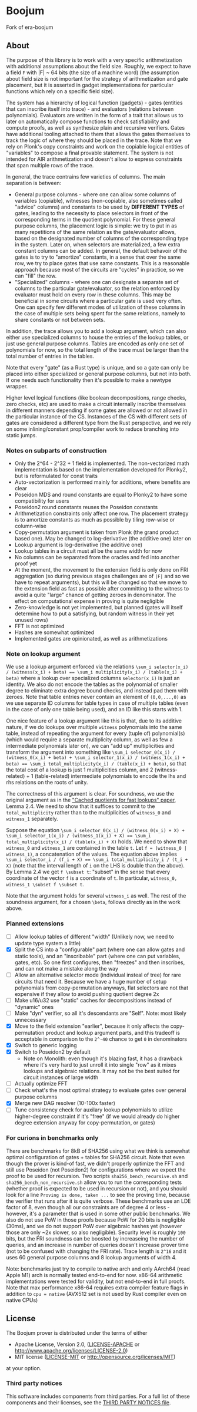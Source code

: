 # Boojum
Fork of era-boojum

## About

The purpose of this library is to work with a very specific arithmetization with additional assumptions about the field size. Roughly, we expect to have a field `F` with |F| ~ 64 bits (the size of a machine word) (the assumption about field size is not important for the strategy of arithmetization and gate placement, but it is asserted in gadget implementations for particular functions which rely on a specific field size).

The system has a hierarchy of logical function (gadgets) - gates (entities that can inscribe itself into trace) - and evaluators (relations between polynomials). Evaluators are written in the form of a trait that allows us to later on automatically compose functions to check satisfiability and compute proofs, as well as synthesize plain and recursive verifiers. Gates have additional tooling attached to them that allows the gates themselves to track the logic of where they should be placed in the trace. Note that we rely on Plonk's copy constraints and work on the copiable logical entities of "variables" to compose a final provable statement. The system is not intended for AIR arithmetization and doesn't allow to express constraints that span multiple rows of the trace.

In general, the trace contrains few varieties of columns. The main separation is between:
- General purpose columns - where one can allow some columns of variables (copiable), witnesses (non-copiable, also sometimes called "advice" columns) and constants to be used by **DIFFERENT TYPES** of gates, leading to the necessity to place selectors in front of the corresponding terms in the quotient polynomial. For these general purpose columns, the placement logic is simple: we try to put in as many repetitions of the same relation as the gate/evaluator allows, based on the designated number of columns of the corresponding type in the system. Later on, when selectors are materialized, a few extra constant columns can be added. In general, the default behavoir of the gates is to try to "amortize" constants, in a sense that over the same row, we try to place gates that use same constants. This is a reasonable approach because most of the circuits are "cycles" in practice, so we can "fill" the row.
- "Specialized" columns - where one can designate a separate set of columns to the particular gate/evaluator, so the relation enforced by evaluator must hold on every row in these columns. This may be beneficial in some circuits where a particular gate is used very often. One can specify few different modes of utilization of these columns in the case of multiple sets being spent for the same relations, namely to share constants or not between sets.

In addition, the trace allows you to add a lookup argument, which can also either use specialized columns to house the entries of the lookup tables, or just use general purpose columns. Tables are encoded as only one set of polynomials for now, so the total length of the trace must be larger than the total number of entries in the tables. 

Note that every "gate" (as a Rust type) is unique, and so a gate can only be placed into either specialized or general purpose columns, but not into both. If one needs such functionality then it's possible to make a newtype wrapper.

Higher level logical functions (like boolean decompositions, range checks, zero checks, etc) are used to make a circuit internally inscribe themselves in different manners depending if some gates are allowed or not allowed in the particular instance of the CS. Instances of the CS with different sets of gates are considered a different type from the Rust perspective, and we rely on some inlining/constant prop/compiler work to reduce branching into static jumps.

### Notes on subparts of construction

- Only the 2^64 - 2^32 + 1 field is implemented. The non-vectorized math implementation is based on the implementation developed for Plonky2, but is reformulated for const traits
- Auto-vectorization is performed mainly for additions, where benefits are clear
- Poseidon MDS and round constants are equal to Plonky2 to have some compatibility for users
- Poseidon2 round constants reuses the Poseidon constants
- Arithmetization constraints only affect one row. The placement strategy is to amortize constants as much as possible by tiling row-wise or column-wise
- Copy-permutation argument is taken from Plonk (the grand product based one). May be changed to log-derivative (the additive one) later on
- Lookup argument is log-derivative (the additive one)
- Lookup tables in a circuit must all be the same width for now
- No columns can be separated from the oracles and fed into another proof yet
- At the moment, the movement to the extension field is only done on FRI aggregation (so during previous stages challenges are of `|F|` and so we have to repeat arguments), but this will be changed so that we move to the extension field as fast as possible after committing to the witness to avoid a quite "large" chance of getting zeroes in denominator. The effect on computational expense in proving is quite negligible
- Zero-knowledge is not yet implemented, but planned (gates will itself determine how to put a satisfying, but random witness in their yet unused rows)
- FFT is not optimized
- Hashes are somewhat optimized
- Implemented gates are opinionated, as well as arithmetizations

### Note on lookup argument

We use a lookup argument enforced via the relations `\sum_i selector(x_i) / (witness(x_i) + beta) == \sum_i multiplicity(x_i) / (table(x_i) + beta)` where a lookup over specialized columns `selector(x_i)` is just an identity. We also do not encode the tables as the polynomial of smaller degree to eliminate extra degree bound checks, and instead pad them with zeroes. Note that table entries never contain an element of `(0,0,...,0)` as we use separate ID columns for table types in case of multiple tables (even in the case of only one table being used), and an ID like this starts with 1.

One nice feature of a lookup argument like this is that, due to its additive nature, if we do lookups over multiple `witness` polynomials into the same table, instead of repeating the argument for every (tuple of) polynomial(s) (which would require a separate multiplicity column, as well as few a intermediate polynomials later on), we can "add up" multiplicities and transform the argument into something like `\sum_i selector_0(x_i) / (witness_0(x_i) + beta) + \sum_i selector_1(x_i) / (witness_1(x_i) + beta) == \sum_i total_multiplicity(x_i) / (table(x_i) + beta)`, so that the total cost of a lookup is just 1 multiplicities column, and 2 (witness-related) + 1 (table-related) intermediate polynomials to encode the lhs and rhs relations on the roots of unity.

The correctness of this argument is clear.
For soundness, we use the original argument as in the ["Cached quotients for fast lookups" paper](https://eprint.iacr.org/2022/1763), Lemma 2.4.
We need to show that it suffices to commit to the `total_multiplicity` rather than to the multiplicities of `witness_0` and `witness_1` separately.

Suppose the equation `\sum_i selector_0(x_i) / (witness_0(x_i) + X) + \sum_i selector_1(x_i) / (witness_1(x_i) + X) == \sum_i total_multiplicity(x_i) / (table(x_i) + X)` holds. 
We need to show that `witness_0` and `witness_1` are contained in the table `t`.
Let `f = (witness_0 | witness_1)`, a concatenation of the values.
The equation above implies `\sum_i selector_i / (f_i + X) == \sum_i total_multiplicity_i / (t_i + X)` (note that the interval length of `i` on the LHS is double than the above).
By Lemma 2.4 we get `f \subset t`: "subset" in the sense that every coordinate of the vector `f` is a coordinate of `t`.
In particular, `witness_0, witness_1 \subset f \subset t`.

Note that the argument holds for several `witness_i` as well. The rest of the soundness argument, for a chosen `\beta`, follows directly as in the work above.

### Planned extensions
- [ ] Allow lookup tables of different "width" (Unlikely now, we need to update type system a little)
- [x] Split the CS into a "configurable" part (where one can allow gates and static tools), and an "inscribable" part (where one can put variables, gates, etc). So one first configures, then "freezes" and then inscribes, and can not make a mistake along the way
- [ ] Allow an alternative selector mode (individual insteal of tree) for rare circuits that need it. Because we have a huge number of setup polynomials from copy-permutation anyways, flat selectors are not that expensive if they allow to avoid pushing quotient degree 2x
- [ ] Make u16/u32 use "static" caches for decompositions instead of "dynamic" ones
- [ ] Make "dyn" verifier, so all it's descendants are "Self". Note: most likely unnecessary
- [x] Move to the field extension "earlier", because it only affects the copy-permutation product and lookup argument parts, and this tradeoff is acceptable in comparison to the `2^-40` chance to get `0` in denominators
- [x] Switch to generic logging
- [x] Switch to Poseidon2 by default
    - Note on Monolith: even though it's blazing fast, it has a drawback where it's very hard to just unroll it into single "row" as it mixes lookups and algebraic relations. It may not be the best suited for circuit instances of large width
- [ ] Actually optimize FFT
- [ ] Check what's the most optimal strategy to evaluate gates over general purpose columns
- [x] Merge new DAG resolver (10-100x faster)
- [ ] Tune consistency check for auxilary lookup polynomials to utilize higher-degree constraint if it's "free" (if we would already do higher degree extension anyway for copy-permutation, or gates)

### For curions in benchmarks only

There are benchmarks for 8kB of SHA256 using what we think is somewhat optimal configuration of gates + tables for SHA256 circuit. Note that even though the prover is kind-of fast, we didn't properly optimize the FFT and still use Poseidon (not Poseidon2) for configurations where we expect the proof to be used for recursion. Two scripts `sha256_bench_recursive.sh` and `sha256_bench_non_recursive.sh` allow you to run the corresponding tests (whether proof is expected to be used in recursion or not), and you should look for a line `Proving is done, taken ...` to see the proving time, because the verifier that runs after it is quite verbose. These benchmarks use an LDE factor of 8, even though all our constraints are of degree 4 or less - however, it's a parameter that is used in some other public benchmarks. We also do not use PoW in those proofs because PoW for 20 bits is negligible (30ms), and we do not support PoW over algebraic hashes yet (however those are only ~2x slower, so also negligible). Security level is roughly `100` bits, but the FRI soundness can be boosted by increaseing the number of queries, and an increase in number of queries doesn't increase prover time (not to be confused with changing the FRI rate). Trace length is `2^16` and it uses 60 general purpose columns and 8 lookup arguments of width 4.

Note: benchmarks just try to compile to native arch and only AArch64 (read Apple M1) arch is normally tested end-to-end for now. x86-64 arithmetic implementations were tested for validity, but not end-to-end in full proofs. Note that max performance x86-64 requires extra compiler feature flags in addition to `cpu = native` (AVX512 set is not used by Rust compiler even on native CPUs)

## License

The Boojum prover is distributed under the terms of either

- Apache License, Version 2.0, ([LICENSE-APACHE](LICENSE-APACHE) or http://www.apache.org/licenses/LICENSE-2.0)
- MIT license ([LICENSE-MIT](LICENSE-MIT) or http://opensource.org/licenses/MIT)

at your option.

### Third party notices
This software includes components from third parties. For a full list of these components and their licenses, see the [THIRD PARTY NOTICES file](ThirdPartyNotices.txt).

